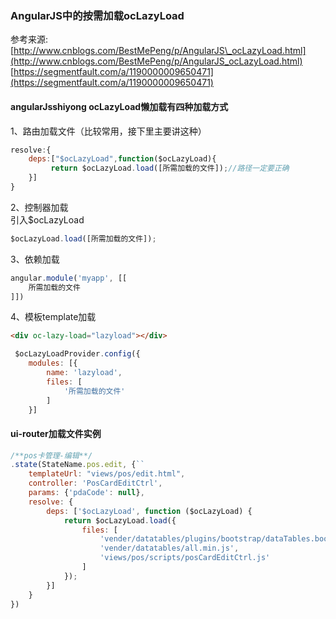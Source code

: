 ### AngularJS中的按需加载ocLazyLoad

参考来源:[http://www.cnblogs.com/BestMePeng/p/AngularJS\_ocLazyLoad.html](http://www.cnblogs.com/BestMePeng/p/AngularJS_ocLazyLoad.html)  
                [https://segmentfault.com/a/1190000009650471](https://segmentfault.com/a/1190000009650471)

#### angularJsshiyong ocLazyLoad懒加载有四种加载方式

1、路由加载文件（比较常用，接下里主要讲这种）

```js
resolve:{
    deps:["$ocLazyLoad",function($ocLazyLoad){
         return $ocLazyLoad.load([所需加载的文件]);//路径一定要正确
    }]
}
```

2、控制器加载  
引入$ocLazyLoad

```js
$ocLazyLoad.load([所需加载的文件]);
```

3、依赖加载

```js
angular.module('myapp', [[
    所需加载的文件
]])
```

4、模板template加载

```html
<div oc-lazy-load="lazyload"></div>
```

```js
 $ocLazyLoadProvider.config({
    modules: [{
        name: 'lazyload',
        files: [
            '所需加载的文件'
        ]
    }]
```

#### ui-router加载文件实例

```js
/**pos卡管理-编辑**/
.state(StateName.pos.edit, {``
    templateUrl: "views/pos/edit.html",
    controller: 'PosCardEditCtrl',
    params: {'pdaCode': null},
    resolve: {
        deps: ['$ocLazyLoad', function ($ocLazyLoad) {
            return $ocLazyLoad.load({
                files: [
                    'vender/datatables/plugins/bootstrap/dataTables.bootstrap.css',
                    'vender/datatables/all.min.js',
                    'views/pos/scripts/posCardEditCtrl.js'
                ]
            });
        }]
    }
})
```



